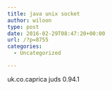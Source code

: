 ```yaml
---
title: java unix socket
author: wiloon
type: post
date: 2016-02-29T08:47:20+00:00
url: /?p=8755
categories:
  - Uncategorized

---
```

<dependency>
   <groupId>uk.co.caprica</groupId>
   <artifactId>juds</artifactId>
   <version>0.94.1</version>
</dependency>

